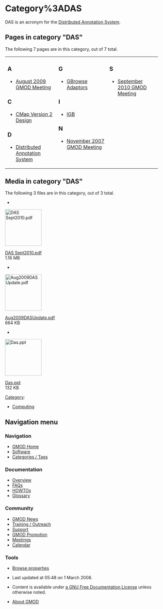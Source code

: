 



<span id="top"></span>




# <span dir="auto">Category%3ADAS</span>









DAS is an acronym for the [Distributed Annotation
System](Distributed_Annotation_System "Distributed Annotation System").


## Pages in category "DAS"

The following 7 pages are in this category, out of 7 total.



<table style="width: 100%;">
<colgroup>
<col style="width: 33%" />
<col style="width: 33%" />
<col style="width: 33%" />
</colgroup>
<tbody>
<tr class="odd" style="vertical-align: top;">
<td style="width: 33.3%"><h3 id="a">A</h3>
<ul>
<li><a href="August_2009_GMOD_Meeting"
title="August 2009 GMOD Meeting">August 2009 GMOD Meeting</a></li>
</ul>
<h3 id="c">C</h3>
<ul>
<li><a href="CMap_Version_2_Design" title="CMap Version 2 Design">CMap
Version 2 Design</a></li>
</ul>
<h3 id="d">D</h3>
<ul>
<li><a href="Distributed_Annotation_System"
title="Distributed Annotation System">Distributed Annotation
System</a></li>
</ul></td>
<td style="width: 33.3%"><h3 id="g">G</h3>
<ul>
<li><a href="GBrowse_Adaptors" title="GBrowse Adaptors">GBrowse
Adaptors</a></li>
</ul>
<h3 id="i">I</h3>
<ul>
<li><a href="IGB" title="IGB">IGB</a></li>
</ul>
<h3 id="n">N</h3>
<ul>
<li><a href="November_2007_GMOD_Meeting"
title="November 2007 GMOD Meeting">November 2007 GMOD Meeting</a></li>
</ul></td>
<td style="width: 33.3%"><h3 id="s">S</h3>
<ul>
<li><a href="September_2010_GMOD_Meeting"
title="September 2010 GMOD Meeting">September 2010 GMOD Meeting</a></li>
</ul></td>
</tr>
</tbody>
</table>




## Media in category "DAS"

The following 3 files are in this category, out of 3 total.

- 

  

  

  <img
  src="../mediawiki/skins/common/images/icons/fileicon-pdf.png"
  width="120" height="120" alt="DAS Sept2010.pdf" />

  

  

  

  [DAS Sept2010.pdf](File:DAS_Sept2010.pdf "File:DAS Sept2010.pdf")  
  1.16 MB  

  

  

- 

  

  

  <img
  src="../mediawiki/skins/common/images/icons/fileicon-pdf.png"
  width="120" height="120" alt="Aug2009DASUpdate.pdf" />

  

  

  

  [Aug2009DASUpdate.pdf](File:Aug2009DASUpdate.pdf "File:Aug2009DASUpdate.pdf")  
  664 KB  

  

  

- 

  

  

  <img
  src="../mediawiki/skins/common/images/icons/fileicon.png" width="120"
  height="120" alt="Das.ppt" />

  

  

  

  [Das.ppt](File:Das.ppt "File:Das.ppt")  
  132 KB  

  

  





[Category](Special%3ACategories "Special%3ACategories"):

- [Computing](Category%3AComputing "Category%3AComputing")






## Navigation menu









### Navigation



- <span id="n-GMOD-Home">[GMOD Home](Main_Page)</span>
- <span id="n-Software">[Software](GMOD_Components)</span>
- <span id="n-Categories-.2F-Tags">[Categories /
  Tags](Categories)</span>




### Documentation



- <span id="n-Overview">[Overview](Overview)</span>
- <span id="n-FAQs">[FAQs](Category%3AFAQ)</span>
- <span id="n-HOWTOs">[HOWTOs](Category%3AHOWTO)</span>
- <span id="n-Glossary">[Glossary](Glossary)</span>




### Community



- <span id="n-GMOD-News">[GMOD News](GMOD_News)</span>
- <span id="n-Training-.2F-Outreach">[Training /
  Outreach](Training_and_Outreach)</span>
- <span id="n-Support">[Support](Support)</span>
- <span id="n-GMOD-Promotion">[GMOD Promotion](GMOD_Promotion)</span>
- <span id="n-Meetings">[Meetings](Meetings)</span>
- <span id="n-Calendar">[Calendar](Calendar)</span>




### Tools

- <span id="t-smwbrowselink"><a href="Special%3ABrowse/Category%3ADAS" rel="smw-browse">Browse
  properties</a></span>



- <span id="footer-info-lastmod">Last updated at 05:48 on 1 March
  2008.</span>
<!-- - <span id="footer-info-viewcount">17,081 page views.</span> -->
- <span id="footer-info-copyright">Content is available under
  <a href="http://www.gnu.org/licenses/fdl-1.3.html" class="external"
  rel="nofollow">a GNU Free Documentation License</a> unless otherwise
  noted.</span>

<!-- -->

- <span id="footer-places-about">[About
  GMOD](GMOD%3AAbout "GMOD%3AAbout")</span>

<!-- -->




